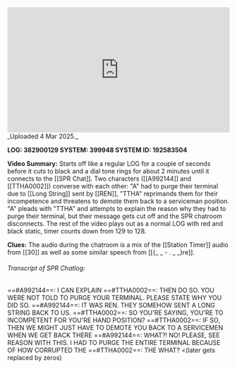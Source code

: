 
<iframe 
  src="https://drive.google.com/file/d/11SFu8UwNTpBeq9tbt6qEMWkJ7f76WzpR/preview"  
  style="width:100%; aspect-ratio:16/9; border:0;"
  allowfullscreen>
</iframe>
_Uploaded 4 Mar 2025._

**LOG: 382900129
SYSTEM: 399948
SYSTEM ID: 192583504**

**Video Summary:** Starts off like a regular LOG for a couple of seconds before it cuts to black and a dial tone rings for about 2 minutes until it connects to the [[SPR Chat]]. Two characters ([[A992144]] and [[TTHA0002]]) converse with each other: "A" had to purge their terminal due to [[Long String]] sent by [[REN]], "TTHA" reprimands them for their incompetence and threatens to demote them back to a serviceman position. "A" pleads with "TTHA" and attempts to explain the reason why they had to purge their terminal, but their message gets cut off and the SPR chatroom disconnects. The rest of the video plays out as a normal LOG with red and black static, timer counts down from 129 to 128.

**Clues:** The audio during the chatroom is a mix of the [[Station Timer]] audio from [[30]] as well as some similar speech from [[{_ _ _-_ _._ _ _}re]].

###### Transcript of SPR Chatlog:

==#A992144==: I CAN EXPLAIN
==#TTHA0002==: THEN DO SO. YOU WERE NOT TOLD TO PURGE YOUR TERMINAL. PLEASE STATE WHY YOU DID SO.
==#A992144==: IT WAS REN. THEY SOMEHOW SENT A LONG STRING BACK TO US.
==#TTHA0002==: SO YOU'RE SAYING, YOU'RE TO INCOMPETENT FOR YOU'RE HAND POSITION?
==#TTHA0002==: IF SO, THEN WE MIGHT JUST HAVE TO DEMOTE YOU BACK TO A SERVICEMEN WHEN WE GET BACK THERE
==#A992144==: WHAT?! NO! PLEASE, SEE REASON WITH THIS. I HAD TO PURGE THE ENTIRE TERMINAL BECAUSE OF HOW CORRUPTED THE
==#TTHA0002==: THE WHAT? <(later gets replaced by zeros)